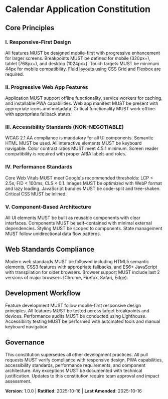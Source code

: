 <!--
  SYNC IMPACT REPORT:
  Version change: Initial → 1.0.0
  Added principles:
  - I. Responsive-First Design (mobile-first approach mandatory)
  - II. Progressive Web App Features (PWA capabilities required)
  - III. Accessibility Standards (WCAG compliance non-negotiable)
  - IV. Performance Standards (core web vitals compliance)
  - V. Component-Based Architecture (reusable component design)
  Added sections:
  - Web Standards Compliance
  - Development Workflow
  Templates requiring updates: ✅ All templates reviewed and aligned
  Follow-up TODOs: None - all placeholders filled
-->

# Calendar Application Constitution

## Core Principles

### I. Responsive-First Design
All features MUST be designed mobile-first with progressive enhancement for larger screens. Breakpoints MUST be defined for mobile (320px+), tablet (768px+), and desktop (1024px+). Touch targets MUST be minimum 44px for mobile compatibility. Fluid layouts using CSS Grid and Flexbox are required.

### II. Progressive Web App Features
Application MUST support offline functionality, service workers for caching, and installable PWA capabilities. Web app manifest MUST be present with appropriate icons and metadata. Critical functionality MUST work offline with appropriate fallback states.

### III. Accessibility Standards (NON-NEGOTIABLE)
WCAG 2.1 AA compliance is mandatory for all UI components. Semantic HTML MUST be used. All interactive elements MUST be keyboard navigable. Color contrast ratios MUST meet 4.5:1 minimum. Screen reader compatibility is required with proper ARIA labels and roles.

### IV. Performance Standards
Core Web Vitals MUST meet Google's recommended thresholds: LCP < 2.5s, FID < 100ms, CLS < 0.1. Images MUST be optimized with WebP format and lazy loading. JavaScript bundles MUST be code-split and tree-shaken. Critical CSS MUST be inlined.

### V. Component-Based Architecture
All UI elements MUST be built as reusable components with clear interfaces. Components MUST be self-contained with minimal external dependencies. Styling MUST be scoped to components. State management MUST follow unidirectional data flow patterns.

## Web Standards Compliance

Modern web standards MUST be followed including HTML5 semantic elements, CSS3 features with appropriate fallbacks, and ES6+ JavaScript with transpilation for older browsers. Browser support MUST include last 2 versions of major browsers (Chrome, Firefox, Safari, Edge).

## Development Workflow

Feature development MUST follow mobile-first responsive design principles. All features MUST be tested across target breakpoints and devices. Performance audits MUST be conducted using Lighthouse. Accessibility testing MUST be performed with automated tools and manual keyboard navigation.

## Governance

This constitution supersedes all other development practices. All pull requests MUST verify compliance with responsive design, PWA capabilities, accessibility standards, performance requirements, and component architecture. Any exceptions MUST be documented with technical justification. Updates to this constitution require team approval and impact assessment.

**Version**: 1.0.0 | **Ratified**: 2025-10-16 | **Last Amended**: 2025-10-16
